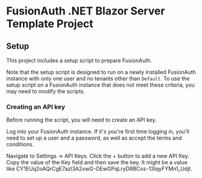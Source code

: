 ﻿# FusionAuth .NET Blazor Server Template Project

## Setup

This project includes a setup script to prepare FusionAuth.

Note that the setup script is designed to run on a newly installed FusionAuth instance with only one user and no tenants other than `Default`. To use the setup script on a FusionAuth instance that does not meet these criteria, you may need to modify the scripts.

### Creating an API key

Before running the script, you will need to create an API key. 

Log into your FusionAuth instance. If it's you're first time logging in, you'll need to set up a user and a password, as well as accept the terms and conditions.

Navigate to Settings -> API Keys. Click the + button to add a new API Key. Copy the value of the Key field and then save the key. It might be a value like CY1EUq2oAQrCgE7azl3A2xwG-OEwGPqLryDRBCoz-13IqyFYMn1_Udjt.




